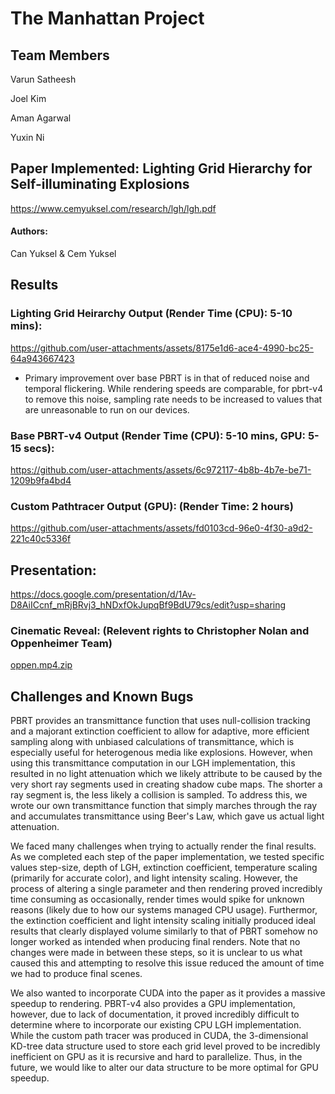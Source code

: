 # The Manhattan Project

## Team Members
Varun Satheesh

Joel Kim

Aman Agarwal

Yuxin Ni

## Paper Implemented: Lighting Grid Hierarchy for Self-illuminating Explosions 
https://www.cemyuksel.com/research/lgh/lgh.pdf

#### Authors: 
Can Yuksel & Cem Yuksel

## Results

### Lighting Grid Heirarchy Output (Render Time (CPU): 5-10 mins): 
https://github.com/user-attachments/assets/8175e1d6-ace4-4990-bc25-64a943667423
- Primary improvement over base PBRT is in that of reduced noise and temporal flickering. While rendering speeds are comparable, for pbrt-v4 to remove this noise, sampling rate needs to be increased to values that are unreasonable to run on our devices.

### Base PBRT-v4 Output (Render Time (CPU): 5-10 mins, GPU: 5-15 secs): 
https://github.com/user-attachments/assets/6c972117-4b8b-4b7e-be71-1209b9fa4bd4

### Custom Pathtracer Output (GPU): (Render Time: 2 hours)
https://github.com/user-attachments/assets/fd0103cd-96e0-4f30-a9d2-221c40c5336f

## Presentation: 
https://docs.google.com/presentation/d/1Av-D8AiICcnf_mRjBRvj3_hNDxfOkJupqBf9BdU79cs/edit?usp=sharing

### Cinematic Reveal: (Relevent rights to Christopher Nolan and Oppenheimer Team)
[oppen.mp4.zip](https://github.com/user-attachments/files/20151230/oppen.mp4.zip)

## Challenges and Known Bugs
PBRT provides an transmittance function that uses null-collision tracking and a majorant extinction coefficient to allow for adaptive, more efficient sampling along with unbiased calculations of transmittance, which is especially useful for heterogenous media like explosions. 
However, when using this transmittance computation in our LGH implementation, this resulted in no light attenuation which we likely attribute to be caused by the very short ray segments used in creating shadow cube maps. The shorter a ray segment is, the less likely a collision is sampled. 
To address this, we wrote our own transmittance function that simply marches through the ray and accumulates transmittance using Beer's Law, which gave us actual light attenuation.

We faced many challenges when trying to actually render the final results. As we completed each step of the paper implementation, we tested specific values step-size, depth of LGH, extinction coefficient, temperature scaling (primarily for accurate color), and light intensity scaling. 
However, the process of altering a single parameter and then rendering proved incredibly time consuming as occasionally, render times would spike for unknown reasons (likely due to how our systems managed CPU usage). Furthermor, the extinction coefficient and light intensity scaling initially produced ideal results 
that clearly displayed volume similarly to that of PBRT somehow no longer worked as intended when producing final renders. Note that no changes were made in between these steps, so it is unclear to us what caused this and attempting to resolve this issue reduced the amount of time we had to produce final scenes.

We also wanted to incorporate CUDA into the paper as it provides a massive speedup to rendering. PBRT-v4 also provides a GPU implementation, however, due to lack of documentation, it proved incredibly difficult to determine where to incorporate our existing CPU LGH implementation.
While the custom path tracer was produced in CUDA, the 3-dimensional KD-tree data structure used to store each grid level proved to be incredibly inefficient on GPU as it is recursive and hard to parallelize. Thus, in the future, we would like to alter our data structure to be more optimal for GPU speedup.


